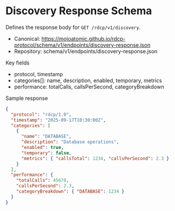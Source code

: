 # Discovery Response Schema

Defines the response body for `GET /rdcp/v1/discovery`.

- Canonical: https://mojoatomic.github.io/rdcp-protocol/schema/v1/endpoints/discovery-response.json
- Repository: schema/v1/endpoints/discovery-response.json

Key fields
- protocol, timestamp
- categories[]: name, description, enabled, temporary, metrics
- performance: totalCalls, callsPerSecond, categoryBreakdown

Sample response

```json
{
  "protocol": "rdcp/1.0",
  "timestamp": "2025-09-17T10:30:00Z",
  "categories": [
    {
      "name": "DATABASE",
      "description": "Database operations",
      "enabled": true,
      "temporary": false,
      "metrics": { "callsTotal": 1234, "callsPerSecond": 2.3 }
    }
  ],
  "performance": {
    "totalCalls": 45678,
    "callsPerSecond": 2.3,
    "categoryBreakdown": { "DATABASE": 1234 }
  }
}
```